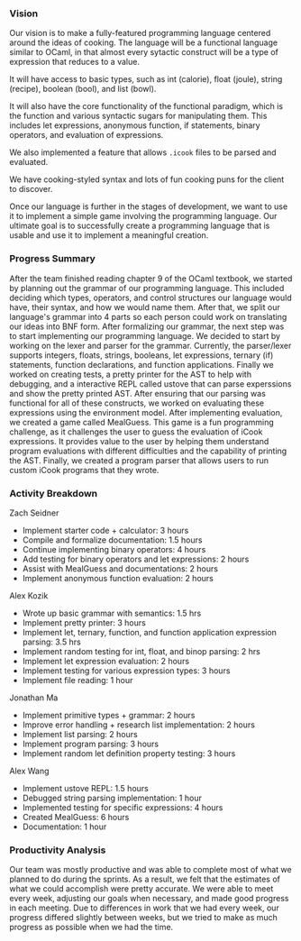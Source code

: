 ### Vision

Our vision is to make a fully-featured programming language centered around the ideas of cooking. The language will be a functional language similar to OCaml, in that almost every sytactic construct will be a type of expression that reduces to a value.

It will have access to basic types, such as int (calorie), float (joule), string (recipe), boolean (bool), and list (bowl).

It will also have the core functionality of the functional paradigm, which is the function and various syntactic sugars for manipulating them. This includes let expressions, anonymous function, if statements, binary operators, and evaluation of expressions.

We also implemented a feature that allows `.icook` files to be parsed and evaluated.

We have cooking-styled syntax and lots of fun cooking puns for the client to discover.

Once our language is further in the stages of development, we want to use it to implement a simple game involving the programming language. Our ultimate goal is to successfully create a programming language that is usable and use it to implement a meaningful creation.

### Progress Summary

After the team finished reading chapter 9 of the OCaml textbook, we started by planning out the grammar of our programming language. This included deciding which types, operators, and control structures our language would have, their syntax, and how we would name them. After that, we split our language's grammar into 4 parts so each person could work on translating our ideas into BNF form. After formalizing our grammar, the next step was to start implementing our programming language. We decided to start by working on the lexer and parser for the grammar. Currently, the parser/lexer supports integers, floats, strings, booleans, let expressions, ternary (if) statements, function declarations, and function applications. Finally we worked on creating tests, a pretty printer for the AST to help with debugging, and a interactive REPL called ustove that can parse experssions and show the pretty printed AST. After ensuring that our parsing was functional for all of these constructs, we worked on evaluating these expressions using the environment model. After implementing evaluation, we created a game called MealGuess. This game is a fun programming challenge, as it challenges the user to guess the evaluation of iCook expressions. It provides value to the user by helping them understand program evaluations with different difficulties and the capability of printing the AST. Finally, we created a program parser that allows users to run custom iCook programs
that they wrote.

### Activity Breakdown

Zach Seidner

- Implement starter code + calculator: 3 hours
- Compile and formalize documentation: 1.5 hours
- Continue implementing binary operators: 4 hours
- Add testing for binary operators and let expressions: 2 hours
- Assist with MealGuess and documentations: 2 hours
- Implement anonymous function evaluation: 2 hours

Alex Kozik

- Wrote up basic grammar with semantics: 1.5 hrs
- Implement pretty printer: 3 hours
- Implement let, ternary, function, and function application expression parsing: 3.5 hrs
- Implement random testing for int, float, and binop parsing: 2 hrs
- Implement let expression evaluation: 2 hours
- Implement testing for various expression types: 3 hours
- Implement file reading: 1 hour


Jonathan Ma

- Implement primitive types + grammar: 2 hours
- Improve error handling + research list implementation: 2 hours
- Implement list parsing: 2 hours
- Implement program parsing: 3 hours
- Implement random let definition property testing: 3 hours


Alex Wang

- Implement ustove REPL: 1.5 hours
- Debugged string parsing implementation: 1 hour
- Implemented testing for specific expressions: 4 hours
- Created MealGuess: 6 hours
- Documentation: 1 hour


### Productivity Analysis

Our team was mostly productive and was able to complete most of what we planned to do during the sprints. As a result, we felt that the estimates of what we could accomplish were pretty accurate. We were able to meet every week, adjusting our goals when necessary, and made good progress in each meeting. Due to differences in work that we had every week, our progress differed slightly between weeks, but we tried to make as much progress as possible when we had the time.
